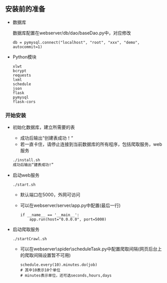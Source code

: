 ## 安装前的准备

- 数据库

  数据库配置在webserver/db/dao/baseDao.py中，对应修改

  ```
  db = pymysql.connect("localhost", "root", "xxx", "demo", autocommit=1)
  ```

- Python模块

  ```
  xlwt
  bcrypt
  requests
  lxml
  schedule
  json
  flask
  pymysql
  flask-cors
  ```

###  开始安装

- 初始化数据库，建立所需要的表

  - 成功后输出“创建表成功！“
  - 若一直卡住，请停止连接到当前数据库的所有程序，包括爬取服务，web服务

  ```bash
  ./install.sh
  成功后输出“建表成功!”
  ```

- 启动web服务

  ```
  ./start.sh
  ```

  - 默认端口在5000，外网可访问

  - 可以在webserver/server/app.py中配置(最后一行)

    ```
    if __name__ == '__main__':
        app.run(host="0.0.0.0", port=5000)
    ```

- 启动爬取服务

  ```
  ./startCrawl.sh
  ```

  - 可以在webserver\spider\scheduleTask.py中配置爬取间隔(网页后台上的爬取间隔设置暂不可用)
  
    ```
    schedule.every(10).minutes.do(job)
    # 其中10表示10个单位
    # minutes表示单位，还可选seconds,hours,days
    ```
  
    